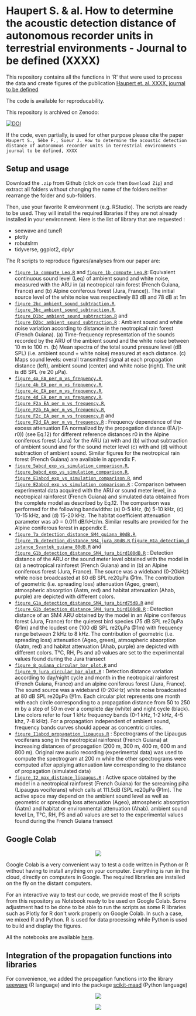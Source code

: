 # Haupert S. & al. How to determine the acoustic detection distance of autonomous recorder units in terrestrial environments - Journal to be defined (XXXX)

This repository contains all the functions in 'R' that were used to process the data and create figures of the publication 
[Haupert et. al. XXXX, journal to be defined](https://www.to.be.defined.fr)

The code is available for reproducability.

This repository is archived on Zenodo:

[![DOI](https://zenodo.org/badge/DOI/XXXX/zenodo.XXXXXX.svg)](https://doi.org/10.5281/zenodo.3530203)

If the code, even partially, is used for other purpose please cite the paper `Haupert S., Sèbe F., Sueur J. How to determine the acoustic detection 
distance of autonomous recorder units in terrestrial environments - journal to be defined, XXXX`

## Setup and usage

Download the `.zip` from Github (click on `code` then `Download Zip`) and extract all folders without changing the name of the folders neither rearrange the folder
and sub-folders.

Then, use your favorite R environment (e.g. RStudio). The scripts are ready to be used. They will install the required libraries if they are not already installed
in your environment. Here is the list of library that are requested :
* seewave and tuneR
* plotly
* robutslrm
* tidyverse, ggplot2, dplyr

The R scripts to reproduce figures/analyses from our paper are:
 
* [`figure_1a_compute_Leq.R`](https://github.com/shaupert/haupert_MEE_2022/blob/master/scripts/figure_1a_compute_Leq.R) and [`figure_1b_compute_Leq.R`](https://github.com/shaupert/haupert_MEE_2022/blob/master/scripts/figure_1b_compute_Leq.R): Equivalent continuous sound level (Leq) of ambient sound and white noise, measured with the ARU in (a) neotropical rain forest (French Guiana, France) and (b) Alpine coniferous forest (Jura, France)). The initial source level of the white noise was respectively 83 dB and 78 dB at 1m
* [`figure_2bc_ambient_sound_subtraction.R`](https://github.com/shaupert/haupert_MEE_2022/blob/master/scripts/figure_2bc_ambient_sound_subtraction.R), [`figure_3bc_ambient_sound_subtraction.R`](https://github.com/shaupert/haupert_MEE_2022/blob/master/scripts/figure_3bc_ambient_sound_subtraction.R), [`figure_D1bc_ambient_sound_subtraction.R`](https://github.com/shaupert/haupert_MEE_2022/blob/master/scripts/figure_D1bc_ambient_sound_subtraction.R) and [`figure_D2bc_ambient_sound_subtraction.R`](https://github.com/shaupert/haupert_MEE_2022/blob/master/scripts/figure_D2bc_ambient_sound_subtraction.R) : Ambient sound and white noise variation according to distance in the neotropical rain forest (French Guiana). (a) Time-frequency representation of the sounds recorded by the ARU of the ambient sound and the white noise between 10 m to 100 m. (b) Mean spectra of the total sound pressure level (dB SPL) (i.e. ambient sound + white noise) measured at each distance. (c) Maps sound levels: overall transmitted signal at each propagation distance (left),  ambient sound (center) and white noise (right). The unit is dB SPL (re 20 µPa).
* [`figure_4a_EA_per_m_vs_frequency.R`](https://github.com/shaupert/haupert_MEE_2022/blob/master/scripts/figure_4a_EA_per_m_vs_frequency.R), [`figure_4b_EA_per_m_vs_frequency.R`](https://github.com/shaupert/haupert_MEE_2022/blob/master/scripts/figure_4b_EA_per_m_vs_frequency.R), [`figure_4c_EA_per_m_vs_frequency.R`](https://github.com/shaupert/haupert_MEE_2022/blob/master/scripts/figure_4c_EA_per_m_vs_frequency.R), [`figure_4d_EA_per_m_vs_frequency.R`](https://github.com/shaupert/haupert_MEE_2022/blob/master/scripts/figure_4d_EA_per_m_vs_frequency.R), [`figure_F2a_EA_per_m_vs_frequency.R`](https://github.com/shaupert/haupert_MEE_2022/blob/master/scripts/figure_F2a_EA_per_m_vs_frequency.R), [`figure_F2b_EA_per_m_vs_frequency.R`](https://github.com/shaupert/haupert_MEE_2022/blob/master/scripts/figure_F2b_EA_per_m_vs_frequency.R), [`figure_F2c_EA_per_m_vs_frequency.R`](https://github.com/shaupert/haupert_MEE_2022/blob/master/scripts/figure_F2c_EA_per_m_vs_frequency.R) and [`figure_F2d_EA_per_m_vs_frequency.R`](https://github.com/shaupert/haupert_MEE_2022/blob/master/scripts/figure_F2d_EA_per_m_vs_frequency.R) : Frequency dependence of the excess attenuation EA normalized by the propagation distance (EA/(r-r0)) (see Eq.12) for different reference distances r0 in the Alpine coniferous forest (Jura) for the ARU (a) with and (b) without subtraction of ambient sound and for the sound meter level (c) with and (d) without subtraction of ambient sound. Similar figures for the neotropical rain forest (French Guiana) are available in appendix F.
* [`figure_5abcd_exp_vs_simulation_comparison.R`](https://github.com/shaupert/haupert_MEE_2022/blob/master/scripts/figure_5abcd_exp_vs_simulation_comparison.R), [`figure_babcd_exp_vs_simulation_comparison.R`](https://github.com/shaupert/haupert_MEE_2022/blob/master/scripts/figure_babcd_exp_vs_simulation_comparison.R), [`figure_E1abcd_exp_vs_simulation_comparison.R`](https://github.com/shaupert/haupert_MEE_2022/blob/master/scripts/figure_E1abcd_exp_vs_simulation_comparison.R), and [`figure_E2abcd_exp_vs_simulation_comparison.R`](https://github.com/shaupert/haupert_MEE_2022/blob/master/scripts) : Comparison between experimental data acquired with the ARU or sound meter level, in a neotropical rainforest (French Guiana) and simulated data obtained from the complete model as described by Eq.12. The comparison was performed for the following bandwidths: (a) 0-5 kHz, (b) 5-10 kHz, (c) 10-15 kHz, and (d) 15-20 kHz. The habitat coefficient attenuation parameter was a0 = 0.011 dB/kHz/m. Similar results are provided for the Alpine coniferous forest in appendix E.
* [`figure_7a_detection_distance_SM4_guiana_80dB.R`](https://github.com/shaupert/haupert_MEE_2022/blob/master/scripts/figure_7a_detection_distance_SM4_guiana_80dB.R), [`figure_7b_detection_distance_SM4_jura_80dB.R`](https://github.com/shaupert/haupert_MEE_2022/blob/master/scripts/figure_7b_detection_distance_SM4_jura_80dB.R),[`figure_H1a_detection_distance_Svantek_guiana_80dB.R`](https://github.com/shaupert/haupert_MEE_2022/blob/master/scripts/figure_H1a_detection_distance_Svantek_guiana_80dB.R) and [`figure_G1b_detection_distance_SM4_jura_bird100dB.R`](https://github.com/shaupert/haupert_MEE_2022/blob/master/scripts/figure_G1b_detection_distance_SM4_jura_bird100dB.R) :  Detection distance of the ARU or the sound meter level obtained with the model in (a) a neotropical rainforest (French Guiana) and in (b) an Alpine coniferous forest (Jura, France). The source was a wideband (0-20kHz) white noise broadcasted at 80 dB SPL re20µPa @1m. The contribution of geometric (i.e. spreading loss) attenuation (Ageo, green), atmospheric absorption (Aatm, red) and habitat attenuation (Ahab, purple) are depicted with different colors.
* [`figure_G1a_detection_distance_SM4_jura_bird75dB.R`](https://github.com/shaupert/haupert_MEE_2022/blob/master/scripts/figure_G1a_detection_distance_SM4_jura_bird75dB.R) and [`figure_G1b_detection_distance_SM4_jura_bird100dB.R`](https://github.com/shaupert/haupert_MEE_2022/blob/master/scripts/figure_G1b_detection_distance_SM4_jura_bird100dB.R) : Detection distance of an SM4 ARU obtained by the model in an Alpine coniferous forest (Jura, France) for the quietest bird species (75 dB SPL re20µPa @1m) and the loudest one (100 dB SPL re20µPa @1m) with frequency range between 2 kHz to 8 kHz. The contribution of geometric (i.e. spreading loss) attenuation (Ageo, green), atmospheric absorption (Aatm, red) and habitat attenuation (Ahab, purple) are depicted with different colors. T°C, RH, Ps and a0 values are set to the experimental values found during the Jura transect
* [`figure_8_guiana_circular_bar_plot.R`](https://github.com/shaupert/haupert_MEE_2022/blob/master/scripts/figure_8_guiana_circular_bar_plot.R) and [`figure_9_jura_circular_bar_plot.R`](https://github.com/shaupert/haupert_MEE_2022/blob/master/scripts/figure_9_jura_circular_bar_plot.R) : Detection distance variation according to day/night cycle and month in the neotropical rainforest (French Guiana, France) and an alpine coniferous forest (Jura, France). The sound source was a wideband (0-20kHz) white noise broadcasted at 80 dB SPL re20µPa @1m. Each circular plot represents one month with each circle corresponding to a propagation distance from 50 to 250 m by a step of 50 m over a complete day (white) and night cycle (black). Line colors refer to four 1 kHz frequency bands (0-1 kHz, 1-2 kHz, 4-5 khz, 7-8 kHz). For a propagation independent of ambient sound, frequency bands curves should appear as concentric circles.
* [`figure_I1abcd_propagation_lipaugus.R`](https://github.com/shaupert/haupert_MEE_2022/blob/master/scripts/figure_I1abcd_propagation_lipaugus.R) : Spectrograms of the Lipaugus vociferans song in the neotropical rainforest (French Guiana) at increasing distances of propagation (200 m, 300 m, 400 m, 600 m and 800 m). Original raw audio recording (experimental data) was used to compute the spectrogram at 200 m while the other spectrograms were computed after applying attenuation law corresponding to the distance of propagation (simulated data)
* [`figure_I2_max_distance_lipaugus.R`](https://github.com/shaupert/haupert_MEE_2022/blob/master/scripts/figure_I2_max_distance_lipaugus.R) : Active space obtained by the model in a neotropical rainforest (French Guiana) for the screaming piha (Lipaugus vociferans) which calls at 111.5dB (SPL re20µPa @1m). The active space may depend on the ambient sound level as well as geometric or spreading loss attenuation (Ageo), atmospheric absorption (Aatm) and habitat or environmental attenuation (Ahab). ambient sound level Ln, T°C, RH, PS and a0 values are set to the experimental values found during the French Guiana transect

## Google Colab
<p align="center">
  <img src="https://s2.qwant.com/thumbr/474x190/f/9/aae347431a927c9b5deb63431ea29c0dd6fceb9210443fdd6bb9b3dba23146/th.jpg?u=https%3A%2F%2Ftse2.mm.bing.net%2Fth%3Fid%3DOIP.IVRAF7_KdEVWUFq1wmDvmQHaC-%26pid%3DApi&q=0&b=1&p=0&a=0g" />
</p>

Google Colab is a very convenient way to test a code written in Python or R without having to install anything on your computer. Everything is run iin the cloud, directly on computers in Google. The required libraries are installed on the fly on the distant computers.

For an interactive way to test our code, we provide most of the R scripts from this repository as Notebook ready to be used on Google Colab. Some adjustment had 
to be done to be able to run the scripts as some R libraries such as Plotly for R don't work properly on Google Colab. In such a case, we mixed R and Python. R 
is used for data processing while Python is used to build and display the figures.

All the notebooks are available [here](https://drive.google.com/drive/folders/1p_xJDaCP2ynVswfaWJLCYIJLMLw9NRic?usp=sharing). 

## Integration of the propagation functions into libraries

For convenience, we added the propagation functions into the library [seewave](https://rug.mnhn.fr/seewave/)  (R language) and into the package [scikit-maad](https://scikit-maad.github.io/) (Python language)

<p align="center">
  <img src="https://rug.mnhn.fr/seewave/PICT/seewave_logo.png" />
</p>
<p align="center">
  <img src="https://scikit-maad.github.io/_images/maad_key_visual_black.png" />
</p>


